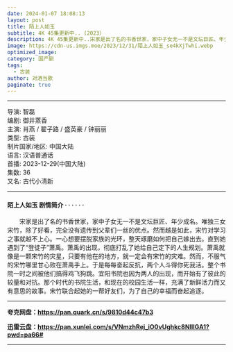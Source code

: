 ```yaml
---
date: 2024-01-07 18:08:13
layout: post
title: 陌上人如玉
subtitle: 4K 45集更新中.. (2023）
description: 4K 45集更新中..宋家是出了名的书香世家，家中子女无一不是文坛巨匠、年少成名。唯独三女宋竹，除了好看，完全没有遗传到父辈们一丝的优点。然而越是如此，宋竹对学习之事就越不上心...
image: https://cdn-us.imgs.moe/2023/12/31/陌上人如玉_se4kXjTwhi.webp
optimized_image: 
category: 国产剧
tags:
  - 古装
author: 对酒当歌
paginate: true
---
```


---

导演: 智磊  
编剧: 御井蒸香  
主演: 肖燕 / 翟子路 / 盛英豪 / 钟丽丽  
类型: 古装  
制片国家/地区: 中国大陆  
语言: 汉语普通话  
首播: 2023-12-29(中国大陆)  
集数: 36  
又名: 古代小清新  

---

#### 陌上人如玉 剧情简介 · · · · · ·

　　宋家是出了名的书香世家，家中子女无一不是文坛巨匠、年少成名。唯独三女宋竹，除了好看，完全没有遗传到父辈们一丝的优点。然而越是如此，宋竹对学习之事就越不上心。一心想要摆脱家族的光环，整天琢磨如何把自己嫁出去。直到她遇到了“登徒子”萧禹。萧禹的出现，彻底打乱了她给自己定下的人生规划。萧禹就像是一颗宋竹的灾星，只要有他在的地方，就一定会有宋竹的灾难。然而，不服气的宋竹哪里甘心败在萧禹手上。于是每每奋起反抗，两个人斗得你死我活。整个书院一时之间被他们搞得鸡飞狗跳。宜阳书院也因为两人的出现，而开始有了彼此的较量和对抗。那个时代的书院生活，和现在的校园生活一样，充满了新鲜活力而又有意思的故事。宋竹联合起她的一帮好友们，为了自己的幸福而奋起追逐。

---

**夸克网盘：<https://pan.quark.cn/s/9810d44c47b3>**

**迅雷云盘：<https://pan.xunlei.com/s/VNmzhRej_iO0vUghkc8NlIlGA1?pwd=pa66#>**

---
